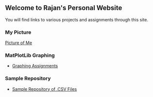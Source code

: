 ## Welcome to Rajan's Personal Website

You will find links to various projects and assignments through this site.

### My Picture
[Picture of Me](/blob/master/pics/_SMH1432.jpg)

### MatPlotLib Graphing
- [Graphing Assignments](/graphingassignments/index.md)

### Sample Repository
- [Sample Repository of .CSV Files](https://github.com/rdjani/M3Example)
